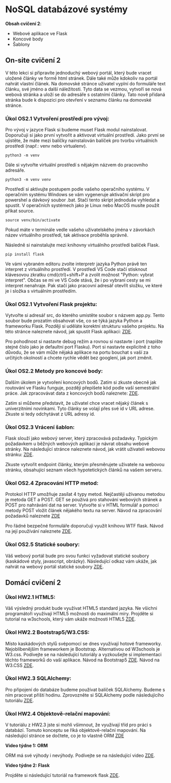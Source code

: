 # NoSQL databázové systémy

**Obsah cvičení 2**:
* Webové aplikace ve Flask
* Koncové body
* Šablony

## On-site cvičení 2

V této lekci si připravíte jednoduchý webový portál, který bude vracet uložené články ve formě html stránek. Dále také může kdokoliv na portál nahrát vlastní článek. Na domovské stránce uživatel vyplní do formuláře text článku, své jméno a další náležitosti. Tyto data se vezmou, vytvoří se nová webová stránka a uloží se do adresáře s ostatními články. Tato nově přidaná stránka bude k dispozici pro otevření v seznamu článku na domovské stránce.

### Úkol OS2.1 Vytvoření prostředí pro vývoj:

Pro vývoj v jazyce Flask si budeme muset Flask modul nainstalovat. Doporučuji si jako první vytvořit a aktivovat virtuální prostředí. Jako první se ujistěte, že máte mezi balíčky nainstalován balíček pro tvorbu virtuálních prostředí (např.: venv nebo virtualenv).

```
python3 -m venv
```

Dále si vytvořte virtuální prostředí s nějakým názvem do pracovního adresáře.

```
python3 -m venv venv
```

Prostředí si aktivujte postupem podle vašeho operačního systému. V operačním systému Windows se vám vygeneruje aktivační skript pro powershel a dávkový soubor .bat. Stačí tento skript jednoduše vyhledat a spustit. V operačních systémech jako je Linux nebo MacOS musíte použít příkat source.

```
source venv/bin/activate
```

Pokud máte v terminále vedle vašeho uživatelského jména v závorkách název virtuálního prostředí, tak aktivace proběhla správně.

Následně si nainstalujte mezi knihovny virtuálního prostředí balíček Flask.

```
pip install flask
```

Ve vámi vybraném editoru zvolte interpretr jazyka Python právě ten interpret z virtuálního prostředí. V prostředí VS Code stačí stisknout klávesovou zkratku cmd(ctrl)+shift+P a zvolit možnost "Python: vybrat interpret". Občas se mi ve VS Code stává, že i po vybraní cesty se mi interpret nenahraje. Pak stačí jako pracovní adresář otevřít složku, ve které je i složka s virtuálním prostředím.

### Úkol OS2.1 Vytvoření Flask projektu:

Vytvořte si adresář src, do kterého umistěte soubor s názvem app.py. Tento soubor bude prozatím obsahovat vše, co se týká jazyka Python a frameworku Flask. Později si uděláte korektní strukturu vašeho projektu. Na této stránce naleznete návod, jak spustit Flask aplikaci: [ZDE](https://www.tutorialspoint.com/flask/flask_application.htm).

Pro pohodlnost si nastavte debug režim a rovnou si nastavte i port (napište stejné číslo jako je defaultní port Flasku). Port si nastavte explicitně z toho důvodu, že se vám může nějaká aplikace na portu bouchat s vaší za určitých okolností a chcete rychle vědět bez googlení, jak port změnit.


### Úkol OS2.2 Metody pro koncové body:

Dalším úkolem je vytvoření koncových bodů. Zatím si zkuste obecně jak routování ve Flasku funguje, později přepíšete kód podle vaší semestrální práce. Jak zpracovávat data z koncových bodů naleznete: [ZDE](https://www.tutorialspoint.com/flask/flask_variable_rules.htm).

Zatím si můžeme představit, že uživatel chce vracet nějaký článek s univerzitními novinkami. Tyto články se volají přes své id v URL adrese. Zkuste si tedy odchytávat z URL adresy id.

### Úkol OS2.3 Vrácení šablon:

Flask slouží jako webový server, který zpracovává požadavky. Typickým požadavkem u běžných webových aplikací je návrat obsahu webové stránky. Na následující stránce naleznete návod, jak vrátit uživateli webovou stránku: [ZDE](https://www.tutorialspoint.com/flask/flask_templates.htm).

Zkuste vytvořit endpoint články, kterým přesměrujete uživatele na webovou stránku, obsahující seznam všech hypotetických článků na vašem serveru.

### Úkol OS2.4 Zpracování HTTP metod:

Protokol HTTP umožňuje zasílat 4 typy metod. Nejčastěji užívanou metodou je metoda GET a POST. GET se používá pro stahování webových stránek a POST pro nahrávání dat na server. Vytvořte si v HTML formulář a pomocí metody POST vložit článek nějakého textu na server. Návod na zpracování požadavků naleznete [ZDE](https://www.tutorialspoint.com/flask/flask_http_methods.htm)

Pro řádné bezpečné formuláře doporučuji využít knihovu WTF flask. Návod na její používání naleznete [ZDE](https://www.tutorialspoint.com/flask/flask_wtf.htm).

### Úkol OS2.5 Statické soubory:

Váš webový portál bude pro svou funkci vyžadovat statické soubory (kaskádové styly, javascript, obrázky). Následující odkaz vám ukáže, jak nahrát na webový portál statické soubory [ZDE](https://www.tutorialspoint.com/flask/flask_static_files.htm).

## Domácí cvičení 2

### Úkol HW2.1 HTML5:

Váš výsledný produkt bude využívat HTML5 standard jazyka. Ne všichni programátoři využívají HTML5 možnosti do maximální míry. Projděte si tutorial na w3schools, který vám ukáže možnosti HTML5 [ZDE](https://www.w3schools.com/html/default.asp).

### Úkol HW2.2 Bootstrap5/W3.CSS:

Místo kaskádových stylů svépomocí se dnes využívají hotové frameworky. Nejoblíbenějším frameworkem je Bootstrap. Alternativou od W3schools je W3.css. Podívejte se na následující tutoriály a vyzkoušejte si implementaci těchto frameworků do vaší aplikace. Návod na Bootstrap5 [ZDE](https://www.w3schools.com/bootstrap5/index.php). Návod na W3.CSS [ZDE](https://www.w3schools.com/w3css/default.asp).

### Úkol HW2.3 SQLAlchemy:

Pro připojení do databáze budeme používat balíček SQLAlchemy. Budeme s ním pracovat příští hodinu. Zprovozněte si SQLAlchemy podle následujícího tutoriálu [ZDE](https://flask-sqlalchemy.palletsprojects.com/en/3.0.x/quickstart/#installation).

### Úkol HW2.4 Objektově-relační mapování:

V tutoriálu z HW2.3 jste si mohli všimnout, že využívají tříd pro práci s databází. Tomuto konceptu se říká objektově-relační mapování. Na následující stránce se dočtete, co je to vlastně ORM [ZDE](https://docs.sqlalchemy.org/en/14/orm/tutorial.html)


**Video týdne 1: ORM**

ORM má své výhody i nevýhody. Podívejte se na následující video [ZDE](https://www.youtube.com/watch?v=3EvhK7-DlZA).

**Video týdne 2: Flask**

Projděte si následující tutoriál na framework flask [ZDE](https://www.youtube.com/watch?v=Z1RJmh_OqeA).
